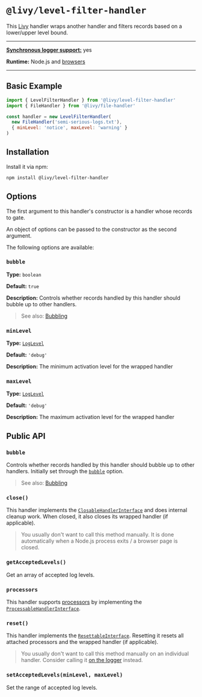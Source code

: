 # `@livy/level-filter-handler`

This [Livy](../../README.md#readme) handler wraps another handler and filters records based on a lower/upper level bound.

---

[**Synchronous logger support:**](../../README.md#synchronous-and-asynchronous-logging) yes

**Runtime:** Node.js and [browsers](../../README.md#usage-in-browsers)

---

## Basic Example

```js
import { LevelFilterHandler } from '@livy/level-filter-handler'
import { FileHandler } from '@livy/file-handler'

const handler = new LevelFilterHandler(
  new FileHandler('semi-serious-logs.txt'),
  { minLevel: 'notice', maxLevel: 'warning' }
)
```

## Installation

Install it via npm:

```bash
npm install @livy/level-filter-handler
```

## Options

The first argument to this handler's constructor is a handler whose records to gate.

An object of options can be passed to the constructor as the second argument.

The following options are available:

### `bubble`

**Type:** `boolean`

**Default:** `true`

**Description:** Controls whether records handled by this handler should bubble up to other handlers.

> See also: [Bubbling](../../README.md#bubbling)

### `minLevel`

**Type:** [`LogLevel`](../contracts/README.md#loglevel)

**Default:** `'debug'`

**Description:** The minimum activation level for the wrapped handler

### `maxLevel`

**Type:** [`LogLevel`](../contracts/README.md#loglevel)

**Default:** `'debug'`

**Description:** The maximum activation level for the wrapped handler

## Public API

### `bubble`

Controls whether records handled by this handler should bubble up to other handlers. Initially set through the [`bubble`](#bubble) option.

> See also: [Bubbling](../../README.md#bubbling)

### `close()`

This handler implements the [`ClosableHandlerInterface`](../contracts/README.md#closablehandlerinterface) and does internal cleanup work. When closed, it also closes its wrapped handler (if applicable).

> You usually don't want to call this method manually. It is done automatically when a Node.js process exits / a browser page is closed.

### `getAcceptedLevels()`

Get an array of accepted log levels.

### `processors`

This handler supports [processors](../../README.md#processors) by implementing the [`ProcessableHandlerInterface`](../contracts/README.md#processablehandlerinterface).

### `reset()`

This handler implements the [`ResettableInterface`](../contracts/README.md#resettableinterface). Resetting it resets all attached processors and the wrapped handler (if applicable).

> You usually don't want to call this method manually on an individual handler. Consider calling it [on the logger](../logger/README.md#reset) instead.

### `setAcceptedLevels(minLevel, maxLevel)`

Set the range of accepted log levels.
